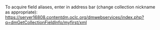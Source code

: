 To acquire field aliases, enter in address bar (change collection nickname as appropriate): https://server16808.contentdm.oclc.org/dmwebservices/index.php?q=dmGetCollectionFieldInfo/myfirst/xml
